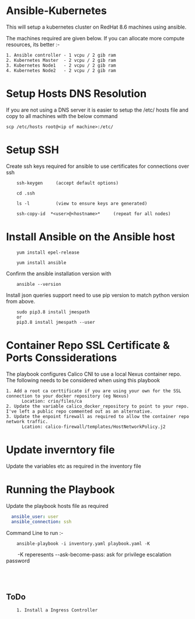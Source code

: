 # Ansible-Kubernetes

This will setup a kubernetes cluster on RedHat 8.6 machines using ansible.

The machines required are given below. If you can allocate more compute resources, its better :-

    1. Ansible controller - 1 vcpu / 2 gib ram
    2. Kubernetes Master  - 2 vcpu / 2 gib ram
    3. Kubernetes Node1   - 2 vcpu / 2 gib ram
    4. Kubernetes Node2   - 2 vcpu / 2 gib ram
# Setup Hosts DNS Resolution

If you are not using a DNS server it is easier to setup the /etc/ hosts file and copy to all machines with the below command

    scp /etc/hosts root@<ip of machine>:/etc/

# Setup SSH 
Create ssh keys required for ansible to use certificates for connections over ssh
```
    ssh-keygen     (accept default options)

    cd .ssh

    ls -l          (view to ensure keys are generated)

    ssh-copy-id  *<user>@<hostname>*     (repeat for all nodes)
```
# Install Ansible on the Ansible host

```
    yum install epel-release

    yum install ansible
```

Confirm the ansible installation version with
```
    ansible --version
```

Install json queries support need to use pip version to match python version from above.
```
    sudo pip3.8 install jmespath
    or
    pip3.8 install jmespath --user
``` 
# Container Repo SSL Certificate & Ports Conssiderations
The playbook configures Calico CNI to use a local Nexus container repo. The following needs to be considered when using this playbook
    
    1. Add a root ca certtificate if you are using your own for the SSL connection to your docker repository (eg Nexus)
          Location: crio/files/ca
    2. Update the variable calico_docker_repository to point to your repo. I've left a public repo commented out as an alternative.
    3. Update the enpoint firewall as required to allow the container repo network traffic.
          Lcation: calico-firewall/templates/HostNetworkPolicy.j2
# Update inverntory file

Update the variables etc as required in the inventory file

# Running the Playbook

Update the playbook hosts file as required
```yaml
  ansible_user: user
  ansible_connection: ssh
```

Command Line to run :-
```
    ansible-playbook -i inventory.yaml playbook.yaml -K 
```
&nbsp;&nbsp;&nbsp;&nbsp;&nbsp;&nbsp;&nbsp;&nbsp;-K reperesents --ask-become-pass: 
ask for privilege escalation password

<br></br>
## ToDo
```
    1. Install a Ingress Controller
```

